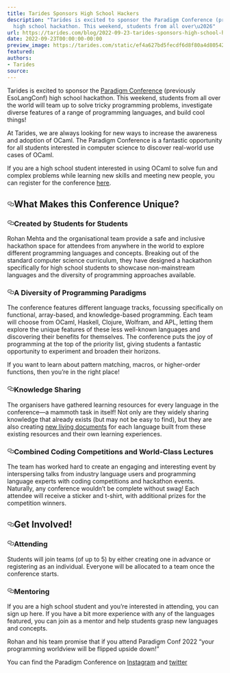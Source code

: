 ```yaml
---
title: Tarides Sponsors High School Hackers
description: "Tarides is excited to sponsor the Paradigm Conference (previously EsoLangConf)
  high school hackathon. This weekend, students from all over\u2026"
url: https://tarides.com/blog/2022-09-23-tarides-sponsors-high-school-hackers
date: 2022-09-23T00:00:00-00:00
preview_image: https://tarides.com/static/ef4a627bd5fecdf6d8f80a4d8054242a/b5854/sunset4paradigm.jpg
featured:
authors:
- Tarides
source:
---
```


<p>Tarides is excited to sponsor the <a href="https://esolangconf.com/ - [1 Client error: Timeout was reached]">Paradigm Conference</a> (previously EsoLangConf) high school hackathon. This weekend, students from all over the world will team up to solve tricky programming problems, investigate diverse features of a range of programming languages, and build cool things!</p>
<p>At Tarides, we are always looking for new ways to increase the awareness and adoption of OCaml. The Paradigm Conference is a fantastic opportunity for all students interested in computer science to discover real-world use cases of OCaml.</p>
<p>If you are a high school student interested in using OCaml to solve fun and complex problems while learning new skills and meeting new people, you can register for the conference <a href="https://docs.google.com/forms/d/e/1FAIpQLSdEuny13Vb7n3tMiJ9r1Ci3OoRSWhlU3nO73gjDdmpZywVnKw/viewform">here</a>.</p>
<h2 style="position:relative;"><a href="https://tarides.com/feed.xml#what-makes-this-conference-unique" aria-label="what makes this conference unique permalink" class="anchor before"><svg aria-hidden="true" focusable="false" height="16" version="1.1" viewbox="0 0 16 16" width="16"><path fill-rule="evenodd" d="M4 9h1v1H4c-1.5 0-3-1.69-3-3.5S2.55 3 4 3h4c1.45 0 3 1.69 3 3.5 0 1.41-.91 2.72-2 3.25V8.59c.58-.45 1-1.27 1-2.09C10 5.22 8.98 4 8 4H4c-.98 0-2 1.22-2 2.5S3 9 4 9zm9-3h-1v1h1c1 0 2 1.22 2 2.5S13.98 12 13 12H9c-.98 0-2-1.22-2-2.5 0-.83.42-1.64 1-2.09V6.25c-1.09.53-2 1.84-2 3.25C6 11.31 7.55 13 9 13h4c1.45 0 3-1.69 3-3.5S14.5 6 13 6z"></path></svg></a>What Makes this Conference Unique?</h2>
<h3 style="position:relative;"><a href="https://tarides.com/feed.xml#created-by-students-for-students" aria-label="created by students for students permalink" class="anchor before"><svg aria-hidden="true" focusable="false" height="16" version="1.1" viewbox="0 0 16 16" width="16"><path fill-rule="evenodd" d="M4 9h1v1H4c-1.5 0-3-1.69-3-3.5S2.55 3 4 3h4c1.45 0 3 1.69 3 3.5 0 1.41-.91 2.72-2 3.25V8.59c.58-.45 1-1.27 1-2.09C10 5.22 8.98 4 8 4H4c-.98 0-2 1.22-2 2.5S3 9 4 9zm9-3h-1v1h1c1 0 2 1.22 2 2.5S13.98 12 13 12H9c-.98 0-2-1.22-2-2.5 0-.83.42-1.64 1-2.09V6.25c-1.09.53-2 1.84-2 3.25C6 11.31 7.55 13 9 13h4c1.45 0 3-1.69 3-3.5S14.5 6 13 6z"></path></svg></a>Created by Students for Students</h3>
<p>Rohan Mehta and the organisational team provide a safe and inclusive hackathon space for attendees from anywhere in the world to explore different programming languages and concepts. Breaking out of the standard computer science curriculum, they have designed a hackathon specifically for high school students to showcase non-mainstream languages and the diversity of programming approaches available.</p>
<h3 style="position:relative;"><a href="https://tarides.com/feed.xml#a-diversity-of-programming-paradigms" aria-label="a diversity of programming paradigms permalink" class="anchor before"><svg aria-hidden="true" focusable="false" height="16" version="1.1" viewbox="0 0 16 16" width="16"><path fill-rule="evenodd" d="M4 9h1v1H4c-1.5 0-3-1.69-3-3.5S2.55 3 4 3h4c1.45 0 3 1.69 3 3.5 0 1.41-.91 2.72-2 3.25V8.59c.58-.45 1-1.27 1-2.09C10 5.22 8.98 4 8 4H4c-.98 0-2 1.22-2 2.5S3 9 4 9zm9-3h-1v1h1c1 0 2 1.22 2 2.5S13.98 12 13 12H9c-.98 0-2-1.22-2-2.5 0-.83.42-1.64 1-2.09V6.25c-1.09.53-2 1.84-2 3.25C6 11.31 7.55 13 9 13h4c1.45 0 3-1.69 3-3.5S14.5 6 13 6z"></path></svg></a>A Diversity of Programming Paradigms</h3>
<p>The conference features different language tracks, focussing specifically on functional, array-based, and knowledge-based programming. Each team will choose from OCaml, Haskell, Clojure, Wolfram, and APL, letting them explore the unique features of these less well-known languages and discovering their benefits for themselves. The conference puts the joy of programming at the top of the priority list, giving students a fantastic opportunity to experiment and broaden their horizons.</p>
<p>If you want to learn about pattern matching, macros, or higher-order functions, then you&rsquo;re in the right place!</p>
<h3 style="position:relative;"><a href="https://tarides.com/feed.xml#knowledge-sharing" aria-label="knowledge sharing permalink" class="anchor before"><svg aria-hidden="true" focusable="false" height="16" version="1.1" viewbox="0 0 16 16" width="16"><path fill-rule="evenodd" d="M4 9h1v1H4c-1.5 0-3-1.69-3-3.5S2.55 3 4 3h4c1.45 0 3 1.69 3 3.5 0 1.41-.91 2.72-2 3.25V8.59c.58-.45 1-1.27 1-2.09C10 5.22 8.98 4 8 4H4c-.98 0-2 1.22-2 2.5S3 9 4 9zm9-3h-1v1h1c1 0 2 1.22 2 2.5S13.98 12 13 12H9c-.98 0-2-1.22-2-2.5 0-.83.42-1.64 1-2.09V6.25c-1.09.53-2 1.84-2 3.25C6 11.31 7.55 13 9 13h4c1.45 0 3-1.69 3-3.5S14.5 6 13 6z"></path></svg></a>Knowledge Sharing</h3>
<p>The organisers have gathered learning resources for every language in the conference&mdash;a mammoth task in itself! Not only are they widely sharing knowledge that already exists (but may not be easy to find), but they are also creating <a href="https://docs.google.com/document/d/e/2PACX-1vRtBufinbvANjQUMJrFdKyQ0VhsICM6QJ5K040MswBFMqGxuIGDrgLYsDLT-4txw1ZkVd-AJ0LCjCCo/pub?urp=gmail_link">new living documents</a> for each language built from these existing resources and their own learning experiences.</p>
<h3 style="position:relative;"><a href="https://tarides.com/feed.xml#combined-coding-competitions-and-world-class-lectures" aria-label="combined coding competitions and world class lectures permalink" class="anchor before"><svg aria-hidden="true" focusable="false" height="16" version="1.1" viewbox="0 0 16 16" width="16"><path fill-rule="evenodd" d="M4 9h1v1H4c-1.5 0-3-1.69-3-3.5S2.55 3 4 3h4c1.45 0 3 1.69 3 3.5 0 1.41-.91 2.72-2 3.25V8.59c.58-.45 1-1.27 1-2.09C10 5.22 8.98 4 8 4H4c-.98 0-2 1.22-2 2.5S3 9 4 9zm9-3h-1v1h1c1 0 2 1.22 2 2.5S13.98 12 13 12H9c-.98 0-2-1.22-2-2.5 0-.83.42-1.64 1-2.09V6.25c-1.09.53-2 1.84-2 3.25C6 11.31 7.55 13 9 13h4c1.45 0 3-1.69 3-3.5S14.5 6 13 6z"></path></svg></a>Combined Coding Competitions and World-Class Lectures</h3>
<p>The team has worked hard to create an engaging and interesting event by interspersing talks from industry language users and programming language experts with coding competitions and hackathon events. Naturally, any conference wouldn&rsquo;t be complete without swag! Each attendee will receive a sticker and t-shirt, with additional prizes for the competition winners.</p>
<h2 style="position:relative;"><a href="https://tarides.com/feed.xml#get-involved" aria-label="get involved permalink" class="anchor before"><svg aria-hidden="true" focusable="false" height="16" version="1.1" viewbox="0 0 16 16" width="16"><path fill-rule="evenodd" d="M4 9h1v1H4c-1.5 0-3-1.69-3-3.5S2.55 3 4 3h4c1.45 0 3 1.69 3 3.5 0 1.41-.91 2.72-2 3.25V8.59c.58-.45 1-1.27 1-2.09C10 5.22 8.98 4 8 4H4c-.98 0-2 1.22-2 2.5S3 9 4 9zm9-3h-1v1h1c1 0 2 1.22 2 2.5S13.98 12 13 12H9c-.98 0-2-1.22-2-2.5 0-.83.42-1.64 1-2.09V6.25c-1.09.53-2 1.84-2 3.25C6 11.31 7.55 13 9 13h4c1.45 0 3-1.69 3-3.5S14.5 6 13 6z"></path></svg></a>Get Involved!</h2>
<h3 style="position:relative;"><a href="https://tarides.com/feed.xml#attending" aria-label="attending permalink" class="anchor before"><svg aria-hidden="true" focusable="false" height="16" version="1.1" viewbox="0 0 16 16" width="16"><path fill-rule="evenodd" d="M4 9h1v1H4c-1.5 0-3-1.69-3-3.5S2.55 3 4 3h4c1.45 0 3 1.69 3 3.5 0 1.41-.91 2.72-2 3.25V8.59c.58-.45 1-1.27 1-2.09C10 5.22 8.98 4 8 4H4c-.98 0-2 1.22-2 2.5S3 9 4 9zm9-3h-1v1h1c1 0 2 1.22 2 2.5S13.98 12 13 12H9c-.98 0-2-1.22-2-2.5 0-.83.42-1.64 1-2.09V6.25c-1.09.53-2 1.84-2 3.25C6 11.31 7.55 13 9 13h4c1.45 0 3-1.69 3-3.5S14.5 6 13 6z"></path></svg></a>Attending</h3>
<p>Students will join teams (of up to 5) by either creating one in advance or registering as an individual. Everyone will be allocated to a team once the conference starts.</p>
<h3 style="position:relative;"><a href="https://tarides.com/feed.xml#mentoring" aria-label="mentoring permalink" class="anchor before"><svg aria-hidden="true" focusable="false" height="16" version="1.1" viewbox="0 0 16 16" width="16"><path fill-rule="evenodd" d="M4 9h1v1H4c-1.5 0-3-1.69-3-3.5S2.55 3 4 3h4c1.45 0 3 1.69 3 3.5 0 1.41-.91 2.72-2 3.25V8.59c.58-.45 1-1.27 1-2.09C10 5.22 8.98 4 8 4H4c-.98 0-2 1.22-2 2.5S3 9 4 9zm9-3h-1v1h1c1 0 2 1.22 2 2.5S13.98 12 13 12H9c-.98 0-2-1.22-2-2.5 0-.83.42-1.64 1-2.09V6.25c-1.09.53-2 1.84-2 3.25C6 11.31 7.55 13 9 13h4c1.45 0 3-1.69 3-3.5S14.5 6 13 6z"></path></svg></a>Mentoring</h3>
<p>If you are a high school student and you&rsquo;re interested in attending, you can sign up here. If you have a bit more experience with any of the languages featured, you can join as a mentor and help students grasp new languages and concepts.</p>
<p>Rohan and his team promise that if you attend Paradigm Conf 2022 &ldquo;your programming worldview will be flipped upside down!&rdquo;</p>
<p>You can find the Paradigm Conference on <a href="https://www.instagram.com/esolangconf/">Instagram</a> and <a href="https://twitter.com/EsolangT">twitter</a></p>
